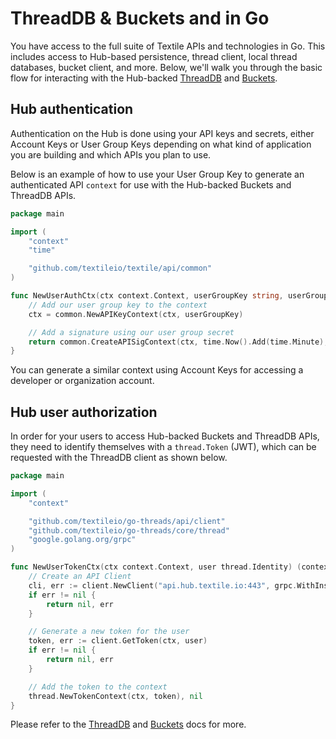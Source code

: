# ThreadDB & Buckets and  in Go

You have access to the full suite of Textile APIs and technologies in Go. This includes access to Hub-based persistence, thread client, local thread databases, bucket client, and more. Below, we'll walk you through the basic flow for interacting with the Hub-backed [ThreadDB](https://github.com/textileio/go-threads) and [Buckets](https://github.com/textileio/textile).

## Hub authentication

Authentication on the Hub is done using your API keys and secrets, either Account Keys or User Group Keys depending on what kind of application you are building and which APIs you plan to use.

Below is an example of how to use your User Group Key to generate an authenticated API `context` for use with the Hub-backed Buckets and ThreadDB APIs.

```go
package main

import (
    "context"
    "time"

    "github.com/textileio/textile/api/common"
)

func NewUserAuthCtx(ctx context.Context, userGroupKey string, userGroupSecret string) (context.Context, error) {
    // Add our user group key to the context
    ctx = common.NewAPIKeyContext(ctx, userGroupKey)

    // Add a signature using our user group secret
    return common.CreateAPISigContext(ctx, time.Now().Add(time.Minute), userGroupSecret)
}
```

You can generate a similar context using Account Keys for accessing a developer or organization account.

## Hub user authorization

In order for your users to access Hub-backed Buckets and ThreadDB APIs, they need to identify themselves with a `thread.Token` (JWT), which can be requested with the ThreadDB client as shown below.

```go
package main

import (
    "context"

    "github.com/textileio/go-threads/api/client"
    "github.com/textileio/go-threads/core/thread"
    "google.golang.org/grpc"
)

func NewUserTokenCtx(ctx context.Context, user thread.Identity) (context.Context, error) {
    // Create an API Client
    cli, err := client.NewClient("api.hub.textile.io:443", grpc.WithInsecure(), grpc.WithPerRPCCredentials(common.Credentials{}))
    if err != nil {
        return nil, err
    }

    // Generate a new token for the user
    token, err := client.GetToken(ctx, user)
    if err != nil {
        return nil, err
    }

    // Add the token to the context
    thread.NewTokenContext(ctx, token), nil
}
```

Please refer to the [ThreadDB](https://github.com/textileio/go-threads) and [Buckets](https://github.com/textileio/textile) docs for more.
